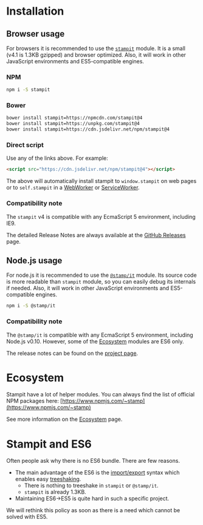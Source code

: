# Installation

## Browser usage

For browsers it is recommended to use the [`stampit`](https://github.com/stampit-org/stampit) module. It is a small \(v4.1 is 1.3KB gzipped\) and browser optimized. Also, it will work in other JavaScript environments and ES5-compatible engines.

### NPM

```bash
npm i -S stampit
```

### Bower

```bash
bower install stampit=https://npmcdn.com/stampit@4
bower install stampit=https://unpkg.com/stampit@4
bower install stampit=https://cdn.jsdelivr.net/npm/stampit@4
```

### Direct script

Use any of the links above. For example:

```html
<script src="https://cdn.jsdelivr.net/npm/stampit@4"></script>
```

The above will automatically install stampit to  `window.stampit` on web pages or to `self.stampit` in a [WebWorker](https://developer.mozilla.org/en-US/docs/Web/API/Web_Workers_API/Using_web_workers) or [ServiceWorker](https://developer.mozilla.org/en-US/docs/Web/API/Service_Worker_API).

### Compatibility note

The `stampit` v4 is compatible with any EcmaScript 5 environment, including IE9.

The detailed Release Notes are always available at the [GitHub Releases](https://github.com/stampit-org/stampit/releases) page.

## Node.js usage

For node.js it is recommended to use the [`@stamp/it`](https://github.com/stampit-org/stamp/tree/master/packages/it) module. Its source code is more readable than `stampit` module, so you can easily debug its internals if needed. Also, it will work in other JavaScript environments and ES5-compatible engines.

```bash
npm i -S @stamp/it
```

### Compatibility note

The `@stamp/it` is compatible with any EcmaScript 5 environment, including Node.js v0.10. However, some of the [Ecosystem](/ecosystem.md) modules are ES6 only.

The release notes can be found on the [project page](https://github.com/stampit-org/stamp).

# Ecosystem

Stampit have a lot of helper modules. You can always find the list of official NPM packages here: [https://www.npmjs.com/~stamp](https://www.npmjs.com/~stamp)

See more information on the [Ecosystem](/ecosystem.md) page.

# Stampit and ES6

Often people ask why there is no ES6 bundle. There are few reasons.

* The main advantage of the ES6 is the [import/export](https://developer.mozilla.org/en-US/docs/Web/JavaScript/Reference/Statements/import) syntax which enables easy [treeshaking](https://developer.mozilla.org/en-US/docs/Glossary/Tree_shaking).
  * There is nothing to treeshake in `stampit` or `@stamp/it`.
  * `stampit` is already 1.3KB.
* Maintaining ES6-&gt;ES5 is quite hard in such a specific project.

We will rethink this policy as soon as there is a need which cannot be solved with ES5.

